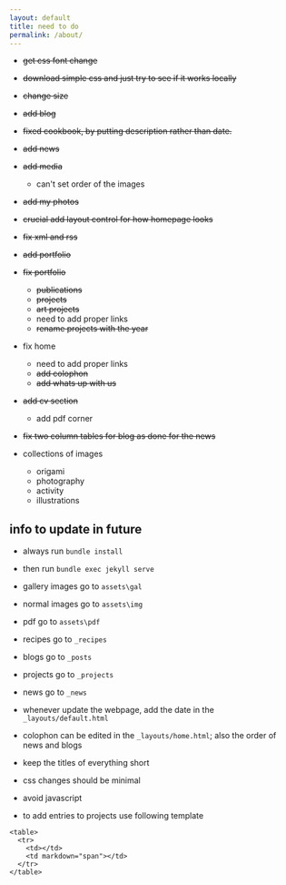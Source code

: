 ```yaml
---
layout: default
title: need to do
permalink: /about/
---
```


- ~~get css font change~~
- ~~download simple css and just try to see if it works locally~~
- ~~change size~~
- ~~add blog~~
- ~~fixed cookbook, by putting description rather than date.~~
- ~~add news~~
- ~~add media~~
   - can't set order of the images
- ~~add my photos~~
- ~~crucial add layout control for how homepage looks~~
- ~~fix xml and rss~~
- ~~add portfolio~~
- ~~fix portfolio~~
    - ~~publications~~
    - ~~projects~~
    - ~~art projects~~
    - need to add proper links
    - ~~rename projects with the year~~
- fix home
    - need to add proper links
    - ~~add colophon~~
    - ~~add whats up with us~~
- ~~add cv section~~
    - add pdf corner
- ~~fix two column tables for blog as done for the news~~


- collections of images
    - origami
    - photography
    - activity
    - illustrations


## info to update in future

- always run `bundle install`
- then run `bundle exec jekyll serve`

- gallery images go to `assets\gal`
- normal images go to `assets\img`
- pdf go to `assets\pdf`
- recipes go to `_recipes`
- blogs go to `_posts`
- projects go to `_projects`
- news go to `_news`

- whenever update the webpage, add the date in the `_layouts/default.html`

- colophon can be edited in the `_layouts/home.html`; also the order of news and blogs


- keep the titles of everything short

- css changes should be minimal

- avoid javascript

- to add entries to projects use following template
```
<table>
  <tr>
    <td></td>
    <td markdown="span"></td>
  </tr>
</table>  
```